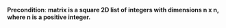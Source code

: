 **Precondition**: **matrix is a square 2D list of integers with dimensions n x n, where n is a positive integer.**